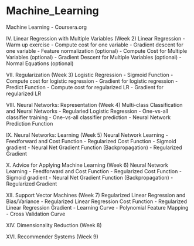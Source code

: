 Machine_Learning
================

Machine Learning - Coursera.org


 IV. Linear Regression with Multiple Variables (Week 2)
  Linear Regression
    - Warm up exercise
    - Compute cost for one variable
    - Gradient descent for one variable	
    - Feature normalization (optional)
    - Compute Cost for Multiple Variables (optional)
    - Gradient Descent for Multiple Variables (optional)
    - Normal Equations (optional)

 VII. Regularization (Week 3)
  Logistic Regression
    - Sigmoid Function
    - Compute cost for logistic regression
    - Gradient for logistic regression
    - Predict Function
    - Compute cost for regularized LR
    - Gradient for regularized LR

 VIII. Neural Networks: Representation (Week 4)
  Multi-class Classification and Neural Networks 
    - Regularied Logistic Regression
    - One-vs-all classifier training
    - One-vs-all classifier prediction
    - Neural Network Prediction Function
  
 IX. Neural Networks: Learning (Week 5)
  Neural Network Learning 
    - Feedforward and Cost Function
    - Regularized Cost Function
    - Sigmoid gradient
    - Neural Net Gradient Function (Backpropagation)
    - Regularized Gradient
    
 X. Advice for Applying Machine Learning (Week 6)
  Neural Network Learning 
    - Feedforward and Cost Function
    - Regularized Cost Function
    - Sigmoid gradient
    - Neural Net Gradient Function (Backpropagation)
    - Regularized Gradient
    
 XII. Support Vector Machines (Week 7)
  Regularized Linear Regression and Bias/Variance
    - Regularized Linear Regression Cost Function
    - Regularized Linear Regression Gradient
    - Learning Curve
    - Polynomial Feature Mapping
    - Cross Validation Curve
  
 XIV. Dimensionality Reduction (Week 8)
  
 XVI. Recommender Systems (Week 9)
  
